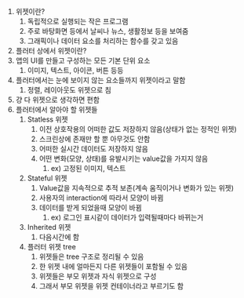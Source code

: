1. 위젯이란?
   1. 독립적으로 실행되는 작은 프로그램
   2. 주로 바탕화면 등에서 날씨나 뉴스, 생활정보 등을 보여줌
   3. 그래픽이나 데이터 요소를 처리하는 함수를 갖고 있음
2.  플러터 상에서 위젯이란?
   1. 앱의 UI를 만들고 구성하는 모든 기본 단위 요소
      1. 이미지, 텍스트, 아이콘, 버튼 등등
   2. 플러터에서는 눈에 보이지 않는 요소들까지 위젯이라고 말함
      1.  정렬, 레이아웃도 위젯으로 침
   3. 걍 다 위젯으로 생각하면 편함
3. 플러터에서 알아야 할 위젯들
   1. Statless 위젯
      1. 이전 상호작용의 어떠한 값도 저장하지 않음(상태가 없는 정적인 위젯)
      2. 스크린상에 존재만 할 뿐 아무것도 안함
      3. 어떠한 실시간 데이터도 저장하지 않음
      4. 어떤 변화(모양, 상태)를 유발시키는 value값을 가지지 않음
         1. ex) 고정된 이미지, 텍스트
   2. Stateful 위젯
      1. Value값을 지속적으로 추적 보존(계속 움직이거나 변화가 있는 위젯)
      2. 사용자의 interaction에 따라서 모양이 바뀜
      3. 데이터를 받게 되었을때 모양이 바뀜
         1. ex) 로그인 표시같이 데이터가 입력될때마다 바뀌는거
   3. Inherited 위젯
      1. 다음시간에 함
   4. 플러터 위젯 tree
      1. 위젯들은 tree 구조로 정리될 수 있음
      2. 한 위젯 내에 얼마든지 다른 위젯들이 포함될 수 있음
      3. 위젯들은 부모 위젯과 자식 위젯으로 구성
      4. 그래서 부모 위젯을 위젯 컨테이너라고 부르기도 함